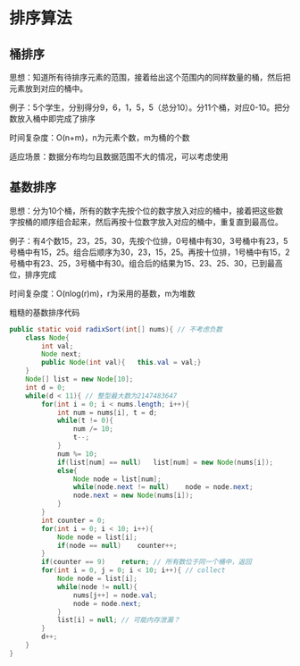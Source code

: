 # 排序算法

## 桶排序

思想：知道所有待排序元素的范围，接着给出这个范围内的同样数量的桶，然后把元素放到对应的桶中。

例子：5个学生，分别得分9，6，1，5，5（总分10）。分11个桶，对应0-10。把分数放入桶中即完成了排序

时间复杂度：O(n+m)，n为元素个数，m为桶的个数

适应场景：数据分布均匀且数据范围不大的情况，可以考虑使用

## 基数排序

思想：分为10个桶，所有的数字先按个位的数字放入对应的桶中，接着把这些数字按桶的顺序组合起来，然后再按十位数字放入对应的桶中，重复直到最高位。

例子：有4个数15，23，25，30，先按个位排，0号桶中有30，3号桶中有23，5号桶中有15，25。组合后顺序为30，23，15，25。再按十位排，1号桶中有15，2号桶中有23、25，3号桶中有30。组合后的结果为15、23、25、30，已到最高位，排序完成

时间复杂度：O(nlog(r)m)，r为采用的基数，m为堆数

粗糙的基数排序代码

```java
public static void radixSort(int[] nums){ // 不考虑负数
    class Node{
        int val;
        Node next;
        public Node(int val){	this.val = val;}
    }
    Node[] list = new Node[10];
    int d = 0;
    while(d < 11){ // 整型最大数为2147483647
        for(int i = 0; i < nums.length; i++){
            int num = nums[i], t = d;
            while(t != 0){
                num /= 10;
                t--;
            }
            num %= 10;
            if(list[num] == null)   list[num] = new Node(nums[i]);
            else{
                Node node = list[num];
                while(node.next != null)    node = node.next;
                node.next = new Node(nums[i]);
            }
        }
        int counter = 0;
        for(int i = 0; i < 10; i++){
            Node node = list[i];
            if(node == null)    counter++;
        }
        if(counter == 9)    return; // 所有数位于同一个桶中，返回
        for(int i = 0, j = 0; i < 10; i++){ // collect
            Node node = list[i];
            while(node != null){
                nums[j++] = node.val;
                node = node.next;
            }
            list[i] = null; // 可能内存泄漏？
        }
        d++;
    }
}
```

